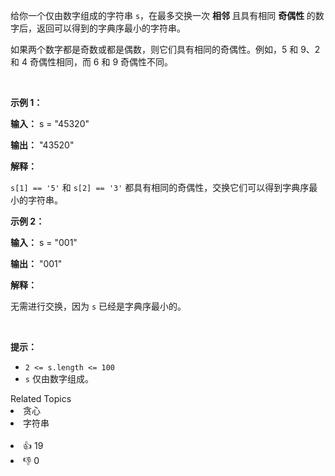 <p>给你一个仅由数字组成的字符串 <code>s</code>，在最多交换一次 <strong>相邻 </strong>且具有相同 <strong>奇偶性 </strong>的数字后，返回可以得到的<span data-keyword="lexicographically-smaller-string">字典序最小的字符串</span>。</p>

<p>如果两个数字都是奇数或都是偶数，则它们具有相同的奇偶性。例如，5 和 9、2 和 4 奇偶性相同，而 6 和 9 奇偶性不同。</p>

<p>&nbsp;</p>

<p><strong class="example">示例 1：</strong></p>

<div class="example-block"> 
 <p><strong>输入：</strong> <span class="example-io">s = "45320"</span></p> 
</div>

<p><strong>输出：</strong> <span class="example-io">"43520"</span></p>

<p><strong>解释：</strong></p>

<p><code>s[1] == '5'</code> 和 <code>s[2] == '3'</code> 都具有相同的奇偶性，交换它们可以得到字典序最小的字符串。</p>

<p><strong class="example">示例 2：</strong></p>

<div class="example-block"> 
 <p><strong>输入：</strong> <span class="example-io">s = "001"</span></p> 
</div>

<p><strong>输出：</strong> <span class="example-io">"001"</span></p>

<p><strong>解释：</strong></p>

<p>无需进行交换，因为 <code>s</code> 已经是字典序最小的。</p>

<p>&nbsp;</p>

<p><strong>提示：</strong></p>

<ul> 
 <li><code>2 &lt;= s.length &lt;= 100</code></li> 
 <li><code>s</code> 仅由数字组成。</li> 
</ul>

<div><div>Related Topics</div><div><li>贪心</li><li>字符串</li></div></div><br><div><li>👍 19</li><li>👎 0</li></div>